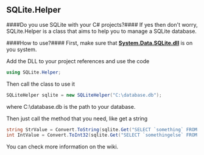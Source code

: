SQLite.Helper
--

####Do you use SQLite with your C# projects?####
If yes then don't worry, SQLite.Helper is a class that aims to help you to manage a SQLite database.

####How to use?####
First, make sure that **[System.Data.SQLite.dll](http://system.data.sqlite.org/index.html/doc/trunk/www/index.wiki)** is on you system.

Add the DLL to your project references and use the code
```C#
using SQLite.Helper;
```
Then call the class to use it
```C#
SQLiteHelper sqlite = new SQLiteHelper("C:\database.db");
```
where C:\database.db is the path to your database.

Then just call the method that you need, like get a string
```C#
string StrValue = Convert.ToString(sqlite.Get("SELECT `something` FROM `thattable` WHERE `otherthing` = 10"));
int IntValue = Convert.ToInt32(sqlite.Get("SELECT `somethingelse` FROM `anothertable` WHERE `otherthing` = 10"));
```

You can check more information on the wiki.
